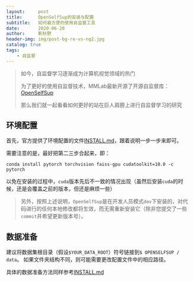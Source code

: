 ```yaml
---
layout:     post
title:      OpenSelfSup的安装与配置
subtitle:   如何最方便的使用自监督工具
date:       2020-06-20
author:     靳秋野
header-img: img/post-bg-re-vs-ng2.jpg
catalog: true
tags:
    - 自监督
---
```


> 如今，自监督学习逐渐成为计算机视觉领域的热门
>
> 为了更好的使用自监督技术，MMLab最新开源了开源自监督库：[OpenSelfSup](https://github.com/open-mmlab/OpenSelfSup)
>
> 那么我们就一起看看如何更好的站在巨人肩膀上进行自监督学习的研究


## 环境配置

首先，官方提供了环境配置的文件[INSTALL.md](https://github.com/open-mmlab/OpenSelfSup/blob/master/docs/INSTALL.md)，跟着说明一步一步来即可。

需要注意的是，最好把第二三步合起来，即：

```shell
conda install pytorch torchvision faiss-gpu cudatoolkit=10.0 -c pytorch
```

以免在安装的过程中，`cuda`版本先后不一致的情况出现（虽然后安装`cuda`的时候，还是会覆盖之前的版本，但还是麻烦一些）

> 另外，按照上述说明，`OpenSelfSup`是在开发人员模式`dev`下安装的，对代码进行的任何本地修改都将生效，而无需重新安装它（除非您提交了一些`commit`并希望更新版本号）。

## 数据准备

建议将数据集根目录（假设`$YOUR_DATA_ROOT`）符号链接到`$ OPENSELFSUP / data`。 如果文件夹结构不同，则可能需要更改配置文件中的相应路径。

具体的数据准备方法同样参考[INSTALL.md](https://github.com/open-mmlab/OpenSelfSup/blob/master/docs/INSTALL.md)